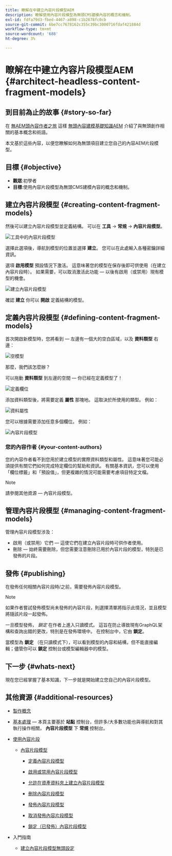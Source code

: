 ```yaml
---
title: 瞭解在中建立內容片段模型AEM
description: 瞭解使用內容片段模型為無頭CMS建模內容的概念和機制。
exl-id: fdfa79d3-fbed-4467-a898-c1b2678fc0cb
source-git-commit: 6be7cc7678162c355c39bc3000716fdaf421884d
workflow-type: tm+mt
source-wordcount: '688'
ht-degree: 3%

---
```


# 瞭解在中建立內容片段模型AEM {#architect-headless-content-fragment-models}

## 到目前為止的故事 {#story-so-far}

在 [無AEM頭內容作者之旅](overview.md) 這樣 [無頭內容建模基礎知識AEM](basics.md) 介紹了與無頭創作相關的基本概念和術語。

本文基於這些內容，以便您瞭解如何為無頭項目建立您自己的內容AEM片段模型。

## 目標 {#objective}

* **觀眾**:初學者
* **目標**:使用內容片段模型為無頭CMS建模內容的概念和機制。

<!-- which persona does this? -->
<!-- and who allows the configuration on the folders? -->

<!--
## Enabling Content Fragment Models {#enabling-content-fragment-models}

At the very start you need to enable Content Fragment Models for your site, this is done in the Configuration Browser; under Tools -> General -> Configuration Browser. You can either select to configure the global entry, or create a new configuration. For example:

![Define configuration](/help/sites-cloud/administering/content-fragments/assets/cfm-conf-01.png)

>[!NOTE]
>
>See Additional Resources - Content Fragments in the Configuration Browser
-->

## 建立內容片段模型 {#creating-content-fragment-models}

然後可以建立內容片段模型並定義結構。 可以在 **工具** -> **常規** -> **內容片段模型**。

![工具中的內容片段模型](assets/cfm-tools.png)

選擇此選項後，導航到模型的位置並選擇 **建立**。 您可以在此處輸入各種密鑰詳細資訊。

選項 **啟用模型** 預設情況下激活。 這意味著您的模型在保存後即可供使用（在建立內容片段時）。 如果需要，可以取消激活此功能 — 以後有啟用（或禁用）現有模型的機會。

![建立內容片段模型](/help/sites-cloud/administering/content-fragments/assets/cfm-models-02.png)

確認 **建立** 你可以 **開啟** 定義結構的模型。

## 定義內容片段模型 {#defining-content-fragment-models}

首次開啟新模型時，您將看到 — 左邊有一個大的空白區域，以及 **資料類型** 右邊：

![空模型](/help/sites-cloud/administering/content-fragments/assets/cfm-models-03.png)

那麼，我們該怎麼辦？

可以拖動 **資料類型** 到左邊的空間 — 你已經在定義模型了！

![定義欄位](/help/sites-cloud/administering/content-fragments/assets/cfm-models-04.png)

添加資料類型後，將需要定義 **屬性** 那塊地。 這取決於所使用的類型。 例如：

![資料屬性](/help/sites-cloud/administering/content-fragments/assets/cfm-models-05.png)

您可以根據需要添加任意多個欄位。 例如：

![內容片段模型](/help/sites-cloud/administering/content-fragments/assets/cfm-models-07.png)

### 您的內容作者 {#your-content-authors}

您的內容作者看不到您用於建立模型的實際資料類型和屬性。 這意味著您可能必須提供有關它們如何完成特定欄位的幫助和資訊。 有關基本資訊，您可以使用「欄位標籤」和「預設值」，但更複雜的情況可能需要考慮項目特定文檔。

>[!NOTE]
>
>請參閱其他資源 — 內容片段模型。

## 管理內容片段模型 {#managing-content-fragment-models}

<!-- needs more details -->

管理內容片段模型涉及：

* 啟用（或禁用）它們 — 這使它們在建立內容片段時可供作者使用。
* 刪除 — 始終需要刪除，但您需要注意刪除已用於內容片段的模型，特別是已發佈的片段。

## 發佈 {#publishing}

<!-- needs more details -->

在發佈任何相關內容片段時/之前，需要發佈內容片段模型。

>[!NOTE]
>
>如果作者嘗試發佈模型尚未發佈的內容片段，則選擇清單將指示此情況，並且模型將隨該片段一起發佈。

一旦模型發佈， *鎖定* 在作者上進入只讀模式。 這旨在防止導致現有GraphQL架構和查詢出錯的更改，特別是在發佈環境中。 在控制台中，它由 **鎖定**。

當模型為 **鎖定** （在只讀模式下），可以看到模型的內容和結構，但不能直接編輯；儘管你可以 **鎖定** 控制台或模型編輯器中的模型。

## 下一步 {#whats-next}

現在您已經掌握了基本知識，下一步就是開始建立您自己的內容片段模型。

## 其他資源 {#additional-resources}

* [製作概念](/help/sites-cloud/authoring/getting-started/concepts.md)

* [基本處理](/help/sites-cloud/authoring/getting-started/basic-handling.md)  — 本頁主要基於 **站點** 控制台，但許多/大多數功能也與導航和對其執行操作相關， **內容片段模型** 下 **常規** 控制台。

* [使用內容片段](/help/sites-cloud/administering/content-fragments/content-fragments.md)

   * [內容片段模型](/help/sites-cloud/administering/content-fragments/content-fragments-models.md)

      * [定義內容片段模型](/help/sites-cloud/administering/content-fragments/content-fragments-models.md#defining-your-content-fragment-model)

      * [啟用或禁用內容片段模型](/help/sites-cloud/administering/content-fragments/content-fragments-models.md#enabling-disabling-a-content-fragment-model)

      * [允許在資產資料夾上建立內容片段模型](/help/sites-cloud/administering/content-fragments/content-fragments-models.md#allowing-content-fragment-models-assets-folder)

      * [刪除內容片段模型](/help/sites-cloud/administering/content-fragments/content-fragments-models.md#deleting-a-content-fragment-model)

      * [發佈內容片段模型](/help/sites-cloud/administering/content-fragments/content-fragments-models.md#publishing-a-content-fragment-model)

      * [取消發佈內容片段模型](/help/sites-cloud/administering/content-fragments/content-fragments-models.md#unpublishing-a-content-fragment-model)

      * [鎖定（已發佈）內容片段模型](/help/sites-cloud/administering/content-fragments/content-fragments-models.md#locked-published-content-fragment-models)

* 入門指南

   * [建立內容片段模型無頭設定](/help/headless/setup/create-content-model.md)

